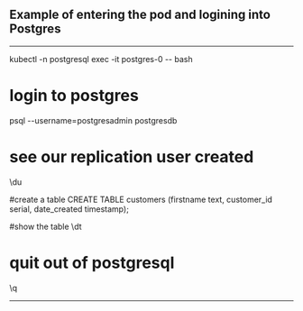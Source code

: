 ## Example of entering the pod and logining into Postgres

---

kubectl -n postgresql exec -it postgres-0 -- bash

# login to postgres
psql --username=postgresadmin postgresdb

# see our replication user created
\du

#create a table
CREATE TABLE customers (firstname text, customer_id serial, date_created timestamp);

#show the table
\dt

# quit out of postgresql
\q

---
